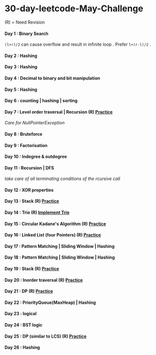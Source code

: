# 30-day-leetcode-May-Challenge
(R) = Need Revision
#### Day 1 : Binary Search
`(l+r)/2` can cause overflow and result in infinite loop . Prefer  `l+(r-l)/2` .
#### Day 2 : Hashing
#### Day 3 : Hashing
#### Day 4 : Decimal to binary and bit manipulation
#### Day 5 : Hashing
#### Day 6 : counting | hashing | sorting
#### Day 7 : Level order traversal | Recursion (R)  [Practice](https://leetcode.com/problems/cousins-in-binary-tree/)
_Care for NullPointerException_
#### Day 8 : Bruteforce
#### Day 9 : Factorisation
#### Day 10 : Indegree & outdegree 
#### Day 11 : Recursion | DFS 
_take care of all terminating conditions of the rcursive call_
#### Day 12 : XOR properties
#### Day 13 : Stack (R)  [Practice](https://leetcode.com/problems/remove-k-digits/)
#### Day 14 : Trie (R) [Implement Trie](https://leetcode.com/problems/implement-trie-prefix-tree/)
#### Day 15 : Circular Kadane's Algorithm (R) [Practice](https://leetcode.com/problems/maximum-sum-circular-subarray/)
#### Day 16 : Linked List (four Pointers) (R) [Practice](https://leetcode.com/problems/odd-even-linked-list/)
#### Day 17 : Pattern Matching | Sliding Window | Hashing
#### Day 18 : Pattern Matching | Sliding Window | Hashing
#### Day 19 : Stack (R) [Practice](https://leetcode.com/problems/online-stock-span/)
#### Day 20 : Inorder traversal (R) [Practice](https://leetcode.com/problems/kth-smallest-element-in-a-bst/)
#### Day 21 : DP (R) [Practice](https://leetcode.com/problems/count-square-submatrices-with-all-ones/)
#### Day 22 : PriorityQueue(MaxHeap) | Hashing
#### Day 23 : logical
#### Day 24 : BST logic
#### Day 25 : DP (similar to LCS) (R)  [Practice](https://leetcode.com/problems/uncrossed-lines/)
#### Day 26 : Hashing
